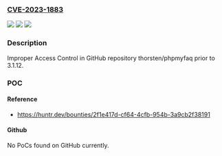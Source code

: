 ### [CVE-2023-1883](https://cve.mitre.org/cgi-bin/cvename.cgi?name=CVE-2023-1883)
![](https://img.shields.io/static/v1?label=Product&message=thorsten%2Fphpmyfaq&color=blue)
![](https://img.shields.io/static/v1?label=Version&message=%3C%203.1.12%20&color=brighgreen)
![](https://img.shields.io/static/v1?label=Vulnerability&message=CWE-284%20Improper%20Access%20Control&color=brighgreen)

### Description

Improper Access Control in GitHub repository thorsten/phpmyfaq prior to 3.1.12.

### POC

#### Reference
- https://huntr.dev/bounties/2f1e417d-cf64-4cfb-954b-3a9cb2f38191

#### Github
No PoCs found on GitHub currently.

